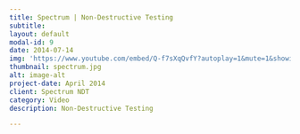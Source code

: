 ```yaml
---
title: Spectrum | Non-Destructive Testing
subtitle: 
layout: default
modal-id: 9
date: 2014-07-14
img: 'https://www.youtube.com/embed/Q-f7sXqQvfY?autoplay=1&mute=1&showinfo=0&loop=1&list=PL4ZHc1f3Rxy3f2HB66KVlitGk_-G3pIzW&enablejsapi=1&amp'
thumbnail: spectrum.jpg
alt: image-alt
project-date: April 2014
client: Spectrum NDT
category: Video
description: Non-Destructive Testing

---
```

